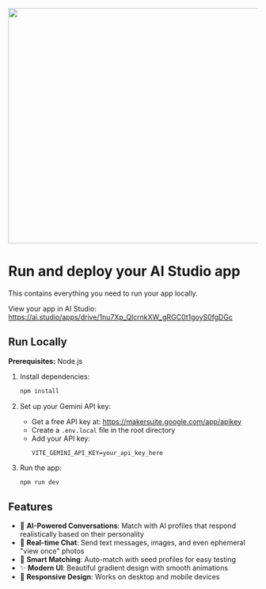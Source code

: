 <div align="center">
<img width="1200" height="475" alt="GHBanner" src="https://github.com/user-attachments/assets/0aa67016-6eaf-458a-adb2-6e31a0763ed6" />
</div>

# Run and deploy your AI Studio app

This contains everything you need to run your app locally.

View your app in AI Studio: https://ai.studio/apps/drive/1nu7Xp_QlcrnkXW_gRGC0t1goyS0fgDGc

## Run Locally

**Prerequisites:**  Node.js


1. Install dependencies:
   ```bash
   npm install
   ```

2. Set up your Gemini API key:
   - Get a free API key at: https://makersuite.google.com/app/apikey
   - Create a `.env.local` file in the root directory
   - Add your API key:
     ```
     VITE_GEMINI_API_KEY=your_api_key_here
     ```

3. Run the app:
   ```bash
   npm run dev
   ```

## Features

- 🤖 **AI-Powered Conversations**: Match with AI profiles that respond realistically based on their personality
- 💬 **Real-time Chat**: Send text messages, images, and even ephemeral "view once" photos
- 🎯 **Smart Matching**: Auto-match with seed profiles for easy testing
- ✨ **Modern UI**: Beautiful gradient design with smooth animations
- 📱 **Responsive Design**: Works on desktop and mobile devices

